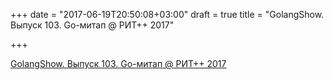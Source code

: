 +++
date = "2017-06-19T20:50:08+03:00"
draft = true
title = "GolangShow. Выпуск 103. Go-митап @ РИТ++ 2017"

+++

<p><a href="http://golangshow.com/episode/2017/06-05-103/">GolangShow. Выпуск 103. Go-митап @ РИТ++ 2017</a></p>